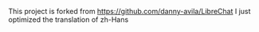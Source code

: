 This project is forked from <https://github.com/danny-avila/LibreChat>
I just optimized the translation of zh-Hans
